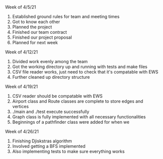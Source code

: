 Week of 4/5/21
1. Established ground rules for team and meeting times
2. Got to know each other
3. Planned the project
4. Finished our team contract
5. Finished our project proposal
6. Planned for next week

Week of 4/12/21
1. Divided work evenly among the team
2. Got the working directory up and running with tests and make files
3. CSV file reader works, just need to check that it's compatable with EWS
4. Further cleaned up directory structure

Week of 4/19/21
1. CSV reader should be compatable with EWS
2. Airport class and Route classes are complete to store edges and vertices
3. ./main and ./test execute successfully
4. Graph class is fully implemented with all necessary functionalities
5. Beginnings of a pathfinder class were added for when we 


Week of 4/26/21
1. Finishing Djiskstras algorithm
2. Involved getting a BFS implemented
3. Also implementing tests to make sure everything works
